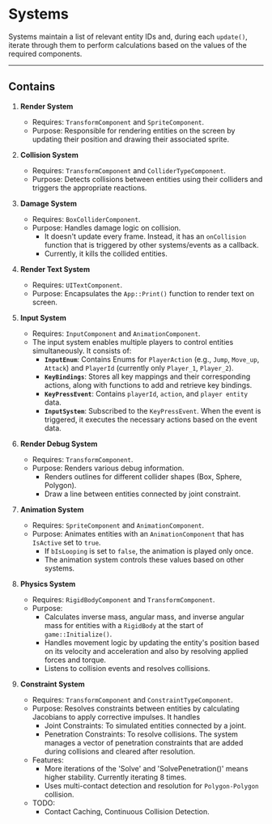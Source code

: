 # Systems

Systems maintain a list of relevant entity IDs and, during each `update()`, iterate through them to perform calculations based on the values of the required components.

---

## Contains

1. **Render System**
   - Requires: `TransformComponent` and `SpriteComponent`.
   - Purpose: Responsible for rendering entities on the screen by updating their position and drawing their associated sprite.

2. **Collision System**
   - Requires: `TransformComponent` and `ColliderTypeComponent`.
   - Purpose: Detects collisions between entities using their colliders and triggers the appropriate reactions.

3. **Damage System**
   - Requires: `BoxColliderComponent`.
   - Purpose: Handles damage logic on collision.
     - It doesn't update every frame. Instead, it has an `onCollision` function that is triggered by other systems/events as a callback.
     - Currently, it kills the collided entities.

4. **Render Text System**
   - Requires: `UITextComponent`.
   - Purpose: Encapsulates the `App::Print()` function to render text on screen.

5. **Input System**
   - Requires: `InputComponent` and `AnimationComponent`.
   - The input system enables multiple players to control entities simultaneously. It consists of:
     - **`InputEnum`**: Contains Enums for `PlayerAction` (e.g., `Jump`, `Move_up`, `Attack`) and `PlayerId` (currently only `Player_1`, `Player_2`).
     - **`KeyBindings`**: Stores all key mappings and their corresponding actions, along with functions to add and retrieve key bindings.
     - **`KeyPressEvent`**: Contains `playerId`, `action`, and `player entity` data.
     - **`InputSystem`**: Subscribed to the `KeyPressEvent`. When the event is triggered, it executes the necessary actions based on the event data.

6. **Render Debug System**
   - Requires: `TransformComponent`.
   - Purpose: Renders various debug information.
     - Renders outlines for different collider shapes (Box, Sphere, Polygon).
     - Draw a line between entities connected by joint constraint.

7. **Animation System**
   - Requires: `SpriteComponent` and `AnimationComponent`.
   - Purpose: Animates entities with an `AnimationComponent` that has `IsActive` set to `true`.
     - If `bIsLooping` is set to `false`, the animation is played only once.
     - The animation system controls these values based on other systems.

8. **Physics System**
   - Requires: `RigidBodyComponent` and `TransformComponent`.
   - Purpose:
     - Calculates inverse mass, angular mass, and inverse angular mass for entities with a `RigidBody` at the start of `game::Initialize()`.  
     - Handles movement logic by updating the entity's position based on its velocity and acceleration and also by resolving applied forces and torque.  
     - Listens to collision events and resolves collisions. 

9. **Constraint System**
   - Requires: `TransformComponent` and `ConstraintTypeComponent`.
   - Purpose: Resolves constraints between entities by calculating Jacobians to apply corrective impulses. It handles
     - Joint Constraints: To simulated entities connected by a joint.
     - Penetration Constraints: To resolve collisions. The system manages a vector of penetration constraints that are added during collisions and cleared after resolution.
   - Features:
     - More iterations of the 'Solve' and 'SolvePenetration()' means higher stability. Currently iterating 8 times.
     - Uses multi-contact detection and resolution for `Polygon-Polygon` collision.
   - TODO:
     - Contact Caching, Continuous Collision Detection. 
